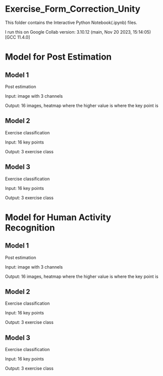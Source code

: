 # Exercise_Form_Correction_Unity

This folder contains the Interactive Python Notebook(.ipynb) files. 

I run this on Google Collab version: 3.10.12 (main, Nov 20 2023, 15:14:05) [GCC 11.4.0]

# Model for Post Estimation

## Model 1
Post estimation

Input: image with 3 channels

Output: 16 images, heatmap where the higher value is where the key point is 

## Model 2
Exercise classification

Input: 16 key points

Output: 3 exercise class

## Model 3
Exercise classification

Input: 16 key points

Output: 3 exercise class


# Model for Human Activity Recognition

## Model 1
Post estimation

Input: image with 3 channels

Output: 16 images, heatmap where the higher value is where the key point is 

## Model 2
Exercise classification

Input: 16 key points

Output: 3 exercise class

## Model 3
Exercise classification

Input: 16 key points

Output: 3 exercise class



